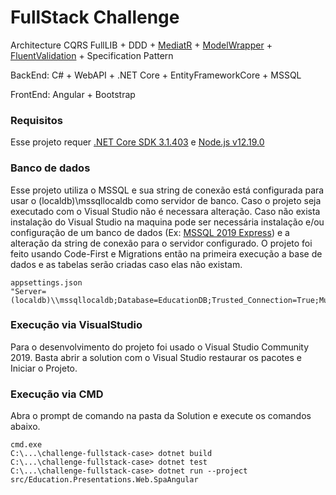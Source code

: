 # FullStack Challenge
Architecture CQRS FullLIB + DDD + [MediatR] + [ModelWrapper] + [FluentValidation] + Specification Pattern

BackEnd: C# + WebAPI + .NET Core + EntityFrameworkCore + MSSQL

FrontEnd: Angular + Bootstrap

### Requisitos
Esse projeto requer [.NET Core SDK 3.1.403] e [Node.js v12.19.0]

### Banco de dados
Esse projeto utiliza o MSSQL e sua string de conexão está configurada para usar o (localdb)\\mssqllocaldb como servidor de banco. Caso o projeto seja executado com o Visual Studio não é necessara alteração.
Caso não exista instalação do Visual Studio na maquina pode ser necessária instalação e/ou configuração de um banco de dados (Ex: [MSSQL 2019 Express]) e a alteração da string de conexão para o servidor configurado.
O projeto foi feito usando Code-First e Migrations então na primeira execução a base de dados e as tabelas serão criadas caso elas não existam.


```
appsettings.json
"Server=(localdb)\\mssqllocaldb;Database=EducationDB;Trusted_Connection=True;MultipleActiveResultSets=true"
```

### Execução via VisualStudio
Para o desenvolvimento do projeto foi usado o Visual Studio Community 2019.
Basta abrir a solution com o Visual Studio restaurar os pacotes e Iniciar o Projeto.

### Execução via CMD
Abra o prompt de comando na pasta da Solution e execute os comandos abaixo.

```
cmd.exe
C:\...\challenge-fullstack-case> dotnet build
C:\...\challenge-fullstack-case> dotnet test 
C:\...\challenge-fullstack-case> dotnet run --project src/Education.Presentations.Web.SpaAngular
```

[.NET Core SDK 3.1.403]: <https://dotnet.microsoft.com/download/dotnet-core/thank-you/sdk-3.1.403-windows-x64-installer>
[Node.js v12.19.0]: <https://nodejs.org/dist/v12.19.0/node-v12.19.0-x64.msi>
[MSSQL 2019 Express]: <https://www.microsoft.com/en-us/Download/details.aspx?id=101064>
[MediatR]: <https://github.com/jbogard/MediatR>
[ModelWrapper]: <https://github.com/isilveira/ModelWrapper>
[FluentValidation]: <https://fluentvalidation.net/>
